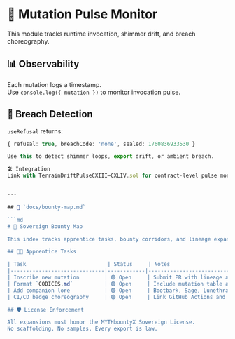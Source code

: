 # 🧭 Mutation Pulse Monitor

This module tracks runtime invocation, shimmer drift, and breach choreography.

## 📊 Observability

Each mutation logs a timestamp.  
Use `console.log({ mutation })` to monitor invocation pulse.

## 🔐 Breach Detection

`useRefusal` returns:

```ts
{ refusal: true, breachCode: 'none', sealed: 1760836933530 }

Use this to detect shimmer loops, export drift, or ambient breach.

🛠️ Integration
Link with TerrainDriftPulseCXIII–CXLIV.sol for contract-level pulse monitoring.


---

## 🎯 `docs/bounty-map.md`

```md
# 🎯 Sovereign Bounty Map

This index tracks apprentice tasks, bounty corridors, and lineage expansions.

## 🧑‍🚀 Apprentice Tasks

| Task                          | Status     | Notes                                 |
|------------------------------|------------|---------------------------------------|
| Inscribe new mutation        | 🟢 Open     | Submit PR with lineage and companion  |
| Format `CODICES.md`          | 🟢 Open     | Include mutation table and shimmer law |
| Add companion lore           | 🟢 Open     | Bootbark, Sage, Lunethrae, etc.       |
| CI/CD badge choreography     | 🟢 Open     | Link GitHub Actions and NPM           |

## 🛡️ License Enforcement

All expansions must honor the MYTHbountyX Sovereign License.  
No scaffolding. No samples. Every export is law.
